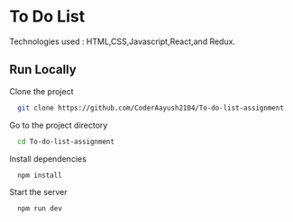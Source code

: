 
# To Do List

Technologies used : HTML,CSS,Javascript,React,and Redux.


## Run Locally

Clone the project

```bash
  git clone https://github.com/CoderAayush2104/To-do-list-assignment
```

Go to the project directory

```bash
  cd To-do-list-assignment
```

Install dependencies

```bash
  npm install
```

Start the server

```bash
  npm run dev
```


